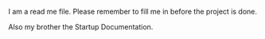 I am a read me file. Please remember to fill me in before the project is done. 

Also my brother the Startup Documentation.

